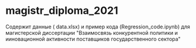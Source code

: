 # magistr_diploma_2021
Содержит данные ( data.xlsx) и пример кода (Regression_code.ipynb) для магистерской диссертации "Взаимосвязь конкурентной политики и ииновационной активности поставщиков государственного сектора"
